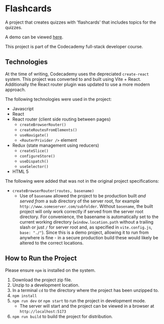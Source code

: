 ﻿# Flashcards
A project that creates quizzes with 'flashcards' that includes topics for the quizzes.

A demo can be viewed [here](https://freddelaszlo.github.io/Flashcards/).

This project is part of the Codecademy full-stack developer course.

## Technologies
At the time of writing, Codecademy uses the depreciated `create-react` system. This project was converted to and built using Vite + React. Additionally the React router plugin was updated to use a more modern approach.

The following technologies were used in the project:

 - Javascript
 - React
 - React router (client side routing between pages)
	- `createBrowserRouter()`
	- `createRoutesFromElements()`
	- `useNavigate()`
	- `<RouterPrivider />` element
 - Redux (state management using reducers)
	- `createSlice()`
	- `configureStore()`
	- `useDispatch()`
	- `useSelector()`
 - HTML 5
 
The following were added that was not in the original project specifications:
- `createBrowserRouter(routes, basename)`
	- Use of `basename` allowed the project to be production built *and served from* a sub directory of the server root, for example `http://www.someserver.com/subfolder`. Without `basename`, the built project will only work correctly if served from the server root directory. For convenience, the basename is automatically set to the current working directory (`window.location.path` without a trailing slash or just `/` for server root and, as specified in `vite.config.js`, `base: "./"`). Since this is a demo project, allowing it to run from anywhere is fine - in a secure production build these would likely be altered to the correct locations.

## How to Run the Project
Please ensure `npm` is installed on the system.

 1. Download the project zip file.
 2. Unzip to a development location.
 3. In a terminal `cd` to the directory where the project has been unzipped to.
 4. `npm install`
 5. `npm run dev` or `npm start` to run the project in development mode.
	 - The server will start and the project can be viewed in a browser at `http://localhost:5173` 
 6. `npm run build` to build the project for distribution. 
 

 

